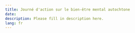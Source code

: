 ```yaml
---
title: Journé d'action sur le bien-être mental autochtone
date:
description: Please fill in description here.
lang: fr
---
```

